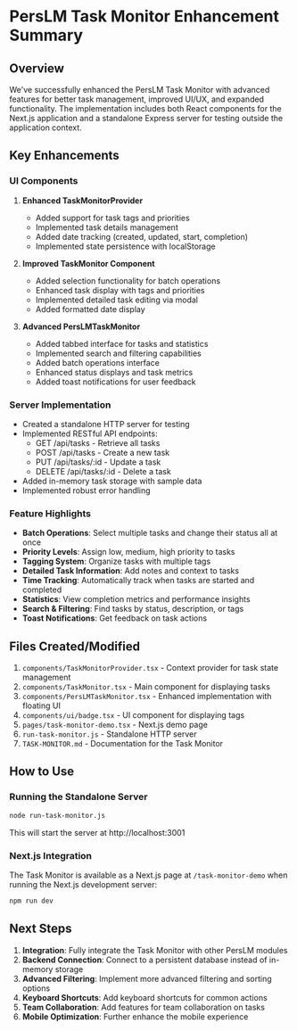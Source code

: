 # PersLM Task Monitor Enhancement Summary

## Overview
We've successfully enhanced the PersLM Task Monitor with advanced features for better task management, improved UI/UX, and expanded functionality. The implementation includes both React components for the Next.js application and a standalone Express server for testing outside the application context.

## Key Enhancements

### UI Components
1. **Enhanced TaskMonitorProvider**
   - Added support for task tags and priorities
   - Implemented task details management
   - Added date tracking (created, updated, start, completion)
   - Implemented state persistence with localStorage

2. **Improved TaskMonitor Component**
   - Added selection functionality for batch operations
   - Enhanced task display with tags and priorities
   - Implemented detailed task editing via modal
   - Added formatted date display

3. **Advanced PersLMTaskMonitor**
   - Added tabbed interface for tasks and statistics
   - Implemented search and filtering capabilities
   - Added batch operations interface
   - Enhanced status displays and task metrics
   - Added toast notifications for user feedback

### Server Implementation
- Created a standalone HTTP server for testing
- Implemented RESTful API endpoints:
  - GET /api/tasks - Retrieve all tasks
  - POST /api/tasks - Create a new task
  - PUT /api/tasks/:id - Update a task
  - DELETE /api/tasks/:id - Delete a task
- Added in-memory task storage with sample data
- Implemented robust error handling

### Feature Highlights
- **Batch Operations**: Select multiple tasks and change their status all at once
- **Priority Levels**: Assign low, medium, high priority to tasks
- **Tagging System**: Organize tasks with multiple tags
- **Detailed Task Information**: Add notes and context to tasks
- **Time Tracking**: Automatically track when tasks are started and completed
- **Statistics**: View completion metrics and performance insights
- **Search & Filtering**: Find tasks by status, description, or tags
- **Toast Notifications**: Get feedback on task actions

## Files Created/Modified
1. `components/TaskMonitorProvider.tsx` - Context provider for task state management
2. `components/TaskMonitor.tsx` - Main component for displaying tasks
3. `components/PersLMTaskMonitor.tsx` - Enhanced implementation with floating UI
4. `components/ui/badge.tsx` - UI component for displaying tags
5. `pages/task-monitor-demo.tsx` - Next.js demo page
6. `run-task-monitor.js` - Standalone HTTP server
7. `TASK-MONITOR.md` - Documentation for the Task Monitor

## How to Use
### Running the Standalone Server
```bash
node run-task-monitor.js
```
This will start the server at http://localhost:3001

### Next.js Integration
The Task Monitor is available as a Next.js page at `/task-monitor-demo` when running the Next.js development server:
```bash
npm run dev
```

## Next Steps
1. **Integration**: Fully integrate the Task Monitor with other PersLM modules
2. **Backend Connection**: Connect to a persistent database instead of in-memory storage
3. **Advanced Filtering**: Implement more advanced filtering and sorting options
4. **Keyboard Shortcuts**: Add keyboard shortcuts for common actions
5. **Team Collaboration**: Add features for team collaboration on tasks
6. **Mobile Optimization**: Further enhance the mobile experience 